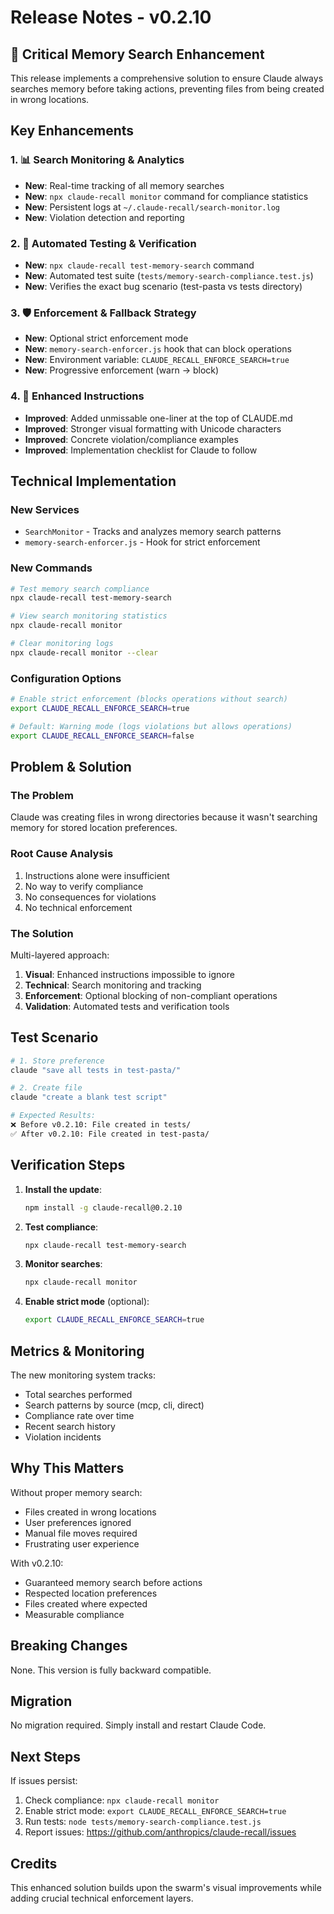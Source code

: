 # Release Notes - v0.2.10

## 🚨 Critical Memory Search Enhancement

This release implements a comprehensive solution to ensure Claude always searches memory before taking actions, preventing files from being created in wrong locations.

## Key Enhancements

### 1. 📊 Search Monitoring & Analytics
- **New**: Real-time tracking of all memory searches
- **New**: `npx claude-recall monitor` command for compliance statistics
- **New**: Persistent logs at `~/.claude-recall/search-monitor.log`
- **New**: Violation detection and reporting

### 2. 🧪 Automated Testing & Verification
- **New**: `npx claude-recall test-memory-search` command
- **New**: Automated test suite (`tests/memory-search-compliance.test.js`)
- **New**: Verifies the exact bug scenario (test-pasta vs tests directory)

### 3. 🛡️ Enforcement & Fallback Strategy
- **New**: Optional strict enforcement mode
- **New**: `memory-search-enforcer.js` hook that can block operations
- **New**: Environment variable: `CLAUDE_RECALL_ENFORCE_SEARCH=true`
- **New**: Progressive enforcement (warn → block)

### 4. 🎯 Enhanced Instructions
- **Improved**: Added unmissable one-liner at the top of CLAUDE.md
- **Improved**: Stronger visual formatting with Unicode characters
- **Improved**: Concrete violation/compliance examples
- **Improved**: Implementation checklist for Claude to follow

## Technical Implementation

### New Services
- `SearchMonitor` - Tracks and analyzes memory search patterns
- `memory-search-enforcer.js` - Hook for strict enforcement

### New Commands
```bash
# Test memory search compliance
npx claude-recall test-memory-search

# View search monitoring statistics
npx claude-recall monitor

# Clear monitoring logs
npx claude-recall monitor --clear
```

### Configuration Options
```bash
# Enable strict enforcement (blocks operations without search)
export CLAUDE_RECALL_ENFORCE_SEARCH=true

# Default: Warning mode (logs violations but allows operations)
export CLAUDE_RECALL_ENFORCE_SEARCH=false
```

## Problem & Solution

### The Problem
Claude was creating files in wrong directories because it wasn't searching memory for stored location preferences.

### Root Cause Analysis
1. Instructions alone were insufficient
2. No way to verify compliance
3. No consequences for violations
4. No technical enforcement

### The Solution
Multi-layered approach:
1. **Visual**: Enhanced instructions impossible to ignore
2. **Technical**: Search monitoring and tracking
3. **Enforcement**: Optional blocking of non-compliant operations
4. **Validation**: Automated tests and verification tools

## Test Scenario

```bash
# 1. Store preference
claude "save all tests in test-pasta/"

# 2. Create file
claude "create a blank test script"

# Expected Results:
❌ Before v0.2.10: File created in tests/
✅ After v0.2.10: File created in test-pasta/
```

## Verification Steps

1. **Install the update**:
   ```bash
   npm install -g claude-recall@0.2.10
   ```

2. **Test compliance**:
   ```bash
   npx claude-recall test-memory-search
   ```

3. **Monitor searches**:
   ```bash
   npx claude-recall monitor
   ```

4. **Enable strict mode** (optional):
   ```bash
   export CLAUDE_RECALL_ENFORCE_SEARCH=true
   ```

## Metrics & Monitoring

The new monitoring system tracks:
- Total searches performed
- Search patterns by source (mcp, cli, direct)
- Compliance rate over time
- Recent search history
- Violation incidents

## Why This Matters

Without proper memory search:
- Files created in wrong locations
- User preferences ignored
- Manual file moves required
- Frustrating user experience

With v0.2.10:
- Guaranteed memory search before actions
- Respected location preferences
- Files created where expected
- Measurable compliance

## Breaking Changes

None. This version is fully backward compatible.

## Migration

No migration required. Simply install and restart Claude Code.

## Next Steps

If issues persist:
1. Check compliance: `npx claude-recall monitor`
2. Enable strict mode: `export CLAUDE_RECALL_ENFORCE_SEARCH=true`
3. Run tests: `node tests/memory-search-compliance.test.js`
4. Report issues: https://github.com/anthropics/claude-recall/issues

## Credits

This enhanced solution builds upon the swarm's visual improvements while adding crucial technical enforcement layers.